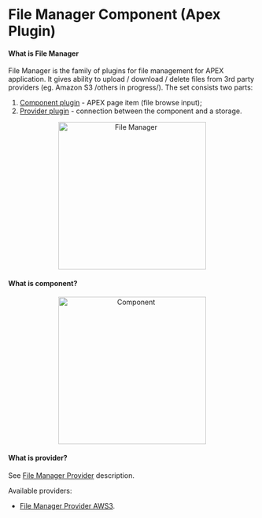 # File Manager Component  (Apex Plugin)

#### What is File Manager
File Manager is the family of plugins for file management for APEX application. It gives ability to upload / download / delete files from 3rd party providers (eg. Amazon S3 /others in progress/). 
The set consists two parts: 
1. [Component plugin](#what-is-component?) - APEX page item (file browse input);
2. [Provider plugin](#what-is-provider?) - connection between the component and a storage.
<p align="center">
<img src="http://apexfilesdir.s3.eu-west-1.amazonaws.com/apexutil/FMschema1.png" alt="File Manager" width="300px">
</p>

#### What is component?
<p align="center">
<img src="http://apexfilesdir.s3.eu-west-1.amazonaws.com/apexutil/FMschema2.png" alt="Component" width="300px">
</p>

#### What is provider?

See [File Manager Provider](PROVIDER.md) description.

Available providers:
* [File Manager Provider AWS3](#).

